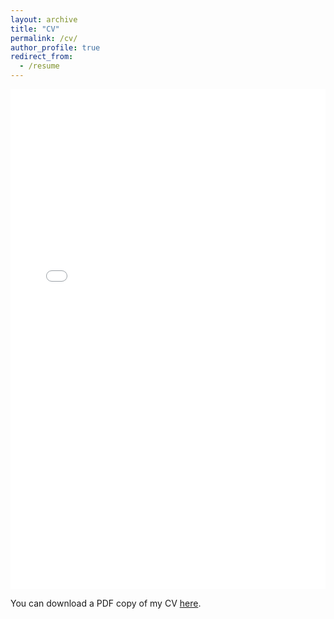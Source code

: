 ```yaml
---
layout: archive
title: "CV"
permalink: /cv/
author_profile: true
redirect_from:
  - /resume
---
```



<iframe src="/files/CV_Linh_2024.pdf" width="100%" height="800px" style="border: none;"></iframe>

<p>You can download a PDF copy of my CV <a href="/files/CV_Linh_2024.pdf" download>here</a>.</p>
